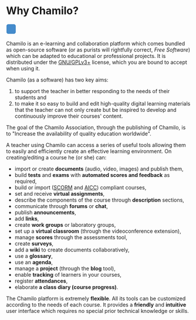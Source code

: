 # Why Chamilo?

![](../../.gitbook/assets/images21%20%288%29.png)

Chamilo is an e-learning and collaboration platform which comes bundled as open-source software \(or as purists will rightfully correct, _Free Software_\) which can be adapted to educational or professional projects. It is distributed under the [GNU/GPLv3+](http://fr.wikipedia.org/wiki/Licence_publique_générale_GNU) license, which you are bound to accept when using it.

Chamilo \(as a software\) has two key aims:

1. to support the teacher in better responding to the needs of their students and
2. to make it so easy to build and edit high-quality digital learning materials that the teacher can not only create but be inspired to develop and continuously improve their courses' content.

The goal of the Chamilo Association, through the publishing of Chamilo, is to "Increase the availability of quality education worldwide".

A teacher using Chamilo can access a series of useful tools allowing them to easily and efficiently create an effective learning environment. On creating/editing a course he \(or she\) can:

* import or create **documents** \(audio, video, images\) and publish them,
* build **tests** and **exams** with **automated scores and feedback** as required,
* build or import \([SCORM](http://fr.wikipedia.org/wiki/Sharable_Content_Object_Reference_Model) and [AICC](http://fr.wikipedia.org/wiki/Aviation_Industry_CBT_Committee)\) compliant courses,
* set and receive **virtual assignments**,
* describe the components of the course through **description** sections,
* communicate through **forums** or **chat**,
* publish **announcements**,
* add **links**,
* create **work groups** or laboratory groups,
* set up a **virtual classroom** \(through the videoconference extension\),
* manage **scores** through the assessments tool,
* create **surveys**,
* add a **wiki** to create documents collaboratively,
* use a **glossary**,
* use an **agenda**,
* manage a **project** \(through the **blog** tool\),
* enable **tracking** of learners in your courses,
* register **attendances**,
* elaborate **a class diary \(course progress\)**.

The Chamilo platform is extremely **flexible**. All its tools can be customized according to the needs of each course. It provides a **friendly** and **intuitive** user interface which requires no special prior technical knowledge or skills.

